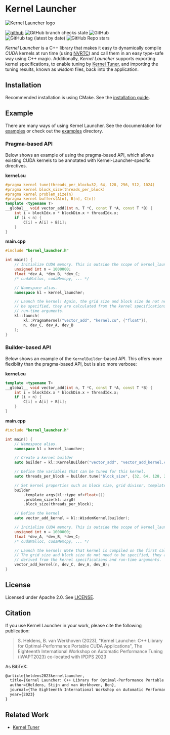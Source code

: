 # Kernel Launcher

![Kernel Launcher logo](https://kerneltuner.github.io/kernel_launcher/_images/logo.png)


[![github](https://img.shields.io/badge/github-repo-000.svg?logo=github&labelColor=gray&color=blue)](https://github.com/KernelTuner/kernel_launcher/)
![GitHub branch checks state](https://img.shields.io/github/actions/workflow/status/KernelTuner/kernel_launcher/docs.yml)
![GitHub](https://img.shields.io/github/license/KernelTuner/kernel_launcher)
![GitHub tag (latest by date)](https://img.shields.io/github/v/tag/KernelTuner/kernel_launcher)
![GitHub Repo stars](https://img.shields.io/github/stars/KernelTuner/kernel_launcher?style=social)




_Kernel Launcher_ is a C++ library that makes it easy to dynamically compile _CUDA_ kernels at run time (using [NVRTC](https://docs.nvidia.com/cuda/nvrtc/index.html)) and call them in an easy type-safe way using C++ magic.
Additionally, _Kernel Launcher_ supports exporting kernel specifications, to enable tuning by [Kernel Tuner](https://github.com/KernelTuner/kernel_tuner), and importing the tuning results, known as _wisdom_ files, back into the application.



## Installation

Recommended installation is using CMake. See the [installation guide](https://kerneltuner.github.io/kernel_launcher/install.html).

## Example

There are many ways of using Kernel Launcher. See the documentation for [examples](https://kerneltuner.github.io/kernel_launcher/example.html) or check out the [examples](https://github.com/KernelTuner/kernel_launcher/tree/master/examples) directory.


### Pragma-based API
Below shows an example of using the pragma-based API, which allows existing CUDA kernels to be annotated with Kernel-Launcher-specific directives.

**kernel.cu**
```cpp
#pragma kernel tune(threads_per_block=32, 64, 128, 256, 512, 1024)
#pragma kernel block_size(threads_per_block)
#pragma kernel problem_size(n)
#pragma kernel buffers(A[n], B[n], C[n])
template <typename T>
__global__ void vector_add(int n, T *C, const T *A, const T *B) {
    int i = blockIdx.x * blockDim.x + threadIdx.x;
    if (i < n) {
        C[i] = A[i] + B[i];
    }
}
```

**main.cpp**
```cpp
#include "kernel_launcher.h"

int main() {
    // Initialize CUDA memory. This is outside the scope of kernel_launcher.
    unsigned int n = 1000000;
    float *dev_A, *dev_B, *dev_C;
    /* cudaMalloc, cudaMemcpy, ... */

    // Namespace alias.
    namespace kl = kernel_launcher;

    // Launch the kernel! Again, the grid size and block size do not need to
    // be specified, they are calculated from the kernel specifications and
    // run-time arguments.
    kl::launch(
        kl::PragmaKernel("vector_add", "kernel.cu", {"float"}),
        n, dev_C, dev_A, dev_B
    );
}

```


### Builder-based API
Below shows an example of the `KernelBuilder`-based API.
This offers more flexiblity than the pragma-based API, but is also more verbose:

**kernel.cu**
```cpp
template <typename T>
__global__ void vector_add(int n, T *C, const T *A, const T *B) {
    int i = blockIdx.x * blockDim.x + threadIdx.x;
    if (i < n) {
        C[i] = A[i] + B[i];
    }
}
```

**main.cpp**
```cpp
#include "kernel_launcher.h"

int main() {
    // Namespace alias.
    namespace kl = kernel_launcher;

    // Create a kernel builder
    auto builder = kl::KernelBuilder("vector_add", "vector_add_kernel.cu");

    // Define the variables that can be tuned for this kernel.
    auto threads_per_block = builder.tune("block_size", {32, 64, 128, 256, 512, 1024});

    // Set kernel properties such as block size, grid divisor, template arguments, etc.
    builder
        .template_args(kl::type_of<float>())
        .problem_size(kl::arg0)
        .block_size(threads_per_block);

    // Define the kernel
    auto vector_add_kernel = kl::WisdomKernel(builder);

    // Initialize CUDA memory. This is outside the scope of kernel_launcher.
    unsigned int n = 1000000;
    float *dev_A, *dev_B, *dev_C;
    /* cudaMalloc, cudaMemcpy, ... */

    // Launch the kernel! Note that kernel is compiled on the first call.
    // The grid size and block size do not need to be specified, they are
    // derived from the kernel specifications and run-time arguments.
    vector_add_kernel(n, dev_C, dev_A, dev_B);
}
```



## License

Licensed under Apache 2.0. See [LICENSE](https://github.com/KernelTuner/kernel_launcher/blob/master/LICENSE).


## Citation

If you use Kernel Launcher in your work, please cite the following publication:

> S. Heldens, B. van Werkhoven (2023), "Kernel Launcher: C++ Library for Optimal-Performance Portable CUDA Applications", The Eighteenth International Workshop on Automatic Performance Tuning (iWAPT2023) co-located with IPDPS 2023

As BibTeX:

```Latex
@article{heldens2023kernellauncher,
  title={Kernel Launcher: C++ Library for Optimal-Performance Portable CUDA Applications},
  author={Heldens, Stijn and van Werkhoven, Ben},
  journal={The Eighteenth International Workshop on Automatic Performance Tuning (iWAPT2023) co-located with IPDPS 2023},
  year={2023}
}
```

## Related Work

* [Kernel Tuner](https://github.com/KernelTuner/kernel_tuner)

